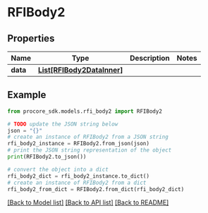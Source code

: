 # RFIBody2


## Properties

Name | Type | Description | Notes
------------ | ------------- | ------------- | -------------
**data** | [**List[RFIBody2DataInner]**](RFIBody2DataInner.md) |  | 

## Example

```python
from procore_sdk.models.rfi_body2 import RFIBody2

# TODO update the JSON string below
json = "{}"
# create an instance of RFIBody2 from a JSON string
rfi_body2_instance = RFIBody2.from_json(json)
# print the JSON string representation of the object
print(RFIBody2.to_json())

# convert the object into a dict
rfi_body2_dict = rfi_body2_instance.to_dict()
# create an instance of RFIBody2 from a dict
rfi_body2_from_dict = RFIBody2.from_dict(rfi_body2_dict)
```
[[Back to Model list]](../README.md#documentation-for-models) [[Back to API list]](../README.md#documentation-for-api-endpoints) [[Back to README]](../README.md)



